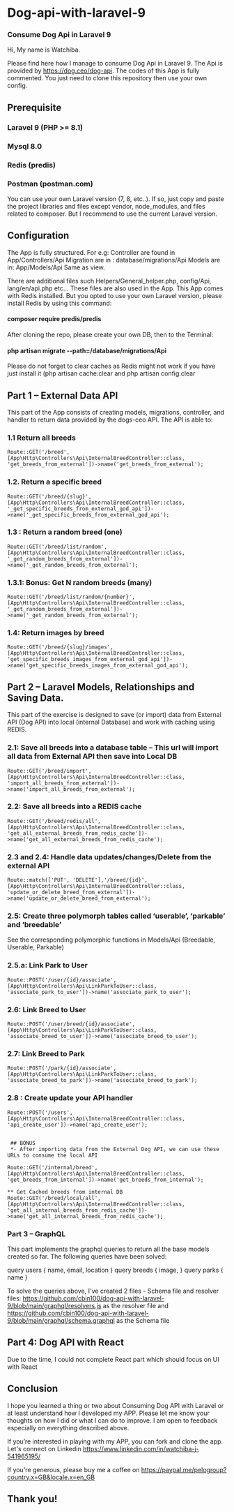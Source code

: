 # Dog-api-with-laravel-9
### Consume Dog Api in Laravel 9

Hi,
My name is Watchiba.

Please find here how I manage to consume Dog Api in Laravel 9.
The Api is provided by https://dog.ceo/dog-api.
The codes of this App is fully commented. You just need to clone this repository then use your own config.
 

## Prerequisite
### Laravel 9 (PHP >= 8.1)
### Mysql 8.0
### Redis (predis)
### Postman (postman.com)

You can use your own Laravel version (7, 8, etc..). If so, just copy and paste the project libraries and files except vendor, node_modules, and files related to composer. But I recommend to use the current Laravel version. 
## Configuration
The App is fully structured. For e.g:
Controller are found in App/Controllers/Api
Migration are in : database/migrations/Api
Models are in: App/Models/Api
Same as view.

There are additional files such Helpers/General_helper.php, config/Api, lang/en/api.php etc... These files are also used in the App.
This App comes with Redis installed. But you opted to use your own Laravel version, please install Redis by using this command:
#### composer require predis/predis

After cloning the repo, please create your own DB, then to the Terminal:
#### php artisan migrate --path=/database/migrations/Api
Please do not forget to clear caches as Redis might not work if you have just install it (php artisan cache:clear and php artisan config:clear

## Part 1 – External Data API
This part of the App consists of creating models, migrations, controller, and handler to return data provided by the dogs-ceo API.
The API is able to:

### 1.1 Return all breeds

    Route::GET('/breed', [App\Http\Controllers\Api\InternalBreedController::class, 'get_breeds_from_external'])->name('get_breeds_from_external');

### 1.2. Return a specific breed

    Route::GET('/breed/{slug}', [App\Http\Controllers\Api\InternalBreedController::class, '_get_specific_breeds_from_external_god_api'])->name('_get_specific_breeds_from_external_god_api');
    
### 1.3 : Return a random breed (one)

    Route::GET('/breed/list/random', [App\Http\Controllers\Api\InternalBreedController::class, '_get_random_breeds_from_external'])->name('_get_random_breeds_from_external');
    
### 1.3.1: Bonus: Get N random breeds (many)

    Route::GET('/breed/list/random/{number}', [App\Http\Controllers\Api\InternalBreedController::class, '_get_random_breeds_from_external'])->name('_get_random_breeds_from_external');
    
### 1.4: Return images by breed

    Route::GET('/breed/{slug}/images', [App\Http\Controllers\Api\InternalBreedController::class, 'get_specific_breeds_images_from_external_god_api'])->name('get_specific_breeds_images_from_external_god_api');

## Part 2 – Laravel Models, Relationships and Saving Data.
This part of the exercise is designed to save (or import) data from External API (Dog API) into local (internal Database) and work with caching using REDIS.

### 2.1: Save all breeds into a database table – This url will import all data from External API then save into Local DB
    Route::GET('/breed/import', [App\Http\Controllers\Api\InternalBreedController::class, 'import_all_breeds_from_external'])->name('import_all_breeds_from_external');

### 2.2: Save all breeds into a REDIS cache
    Route::GET('/breed/redis/all', [App\Http\Controllers\Api\InternalBreedController::class, 'get_all_external_breeds_from_redis_cache'])->name('get_all_external_breeds_from_redis_cache');

### 2.3 and 2.4: Handle data updates/changes/Delete from the external API
    Route::match(['PUT', 'DELETE'],'/breed/{id}', [App\Http\Controllers\Api\InternalBreedController::class, 'update_or_delete_breed_from_external'])->name('update_or_delete_breed_from_external');
    
### 2.5: Create three polymorph tables called ‘userable’, ‘parkable’ and ‘breedable’ 
See the corresponding polymorphic functions in Models/Api (Breedable, Userable, Parkable)

### 2.5.a: Link Park to User
    Route::POST('/user/{id}/associate', [App\Http\Controllers\Api\LinkParkToUser::class, 'associate_park_to_user'])->name('associate_park_to_user');

### 2.6: Link Breed to User
    Route::POST('/user/breed/{id}/associate', [App\Http\Controllers\Api\LinkParkToUser::class, 'associate_breed_to_user'])->name('associate_breed_to_user');

### 2.7: Link Breed to Park
    Route::POST('/park/{id}/associate', [App\Http\Controllers\Api\LinkParkToUser::class, 'associate_breed_to_park'])->name('associate_breed_to_park');

### 2.8 : Create update your API handler
    Route::POST('/users', [App\Http\Controllers\Api\InternalBreedController::class, 'api_create_user'])->name('api_create_user');
   

     ## BONUS
     *- After importing data from the External Dog API, we can use these URLs to consume the local API
     
    Route::GET('/internal/breed', [App\Http\Controllers\Api\InternalBreedController::class, 'get_breeds_from_internal'])->name('get_breeds_from_internal');
    
    ** Get Cached breeds from internal DB
    Route::GET('/breed/local/all', [App\Http\Controllers\Api\InternalBreedController::class, 'get_all_internal_breeds_from_redis_cache'])->name('get_all_internal_breeds_from_redis_cache');

### Part 3 – GraphQL 
This part implements the graphql queries to return all the base models created so far. The following queries have been solved:

query users {
name, email, location
}
query breeds {
image,
}
query parks {
name
}

To solve the queries above, I've created 2 files - Schema file and resolver files:
https://github.com/cbin100/dog-api-with-laravel-9/blob/main/graphql/resolvers.js as the resolver file and
https://github.com/cbin100/dog-api-with-laravel-9/blob/main/graphql/schema.graphql   as the Schema file


## Part 4: Dog API with React
Due to the time, I could not complete React part which should focus on UI with React

## Conclusion
I hope you learned a thing or two about Consuming Dog API with Laravel or at least understand how I developed my APP. Please let me know your thoughts on how I did or what I can do to improve. I am open to feedback especially on everything described above.

If you’re interested in playing with my APP, you can fork and clone the app.
Let's connect on Linkedin https://www.linkedin.com/in/watchiba-j-541965195/

If you're generous, please buy me a coffee on
https://paypal.me/pelogroup?country.x=GB&locale.x=en_GB

## Thank you!
